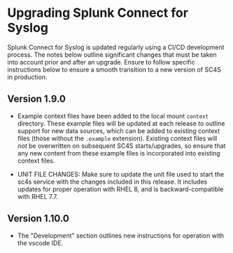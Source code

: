 # Upgrading Splunk Connect for Syslog

Splunk Connect for Syslog is updated regularly using a CI/CD development process.  The notes below outline significant changes that
must be taken into account prior and after an upgrade.  Ensure to follow specific instructions below to ensure a smooth transition to
a new version of SC4S in production.

## Version 1.9.0

* Example context files have been added to the local mount `context` directory.  These example files will be updated at each release
to outline support for new data sources, which can be added to existing context files (those without the `.example` extension).
Existing context files will _not_ be overwritten on subsequent SC4S starts/upgrades, so ensure that any new content from these example
files is incorporated into existing context files.

* UNIT FILE CHANGES:  Make sure to update the unit file used to start the sc4s service with the changes included in this release. It
includes updates for proper operation with RHEL 8, and is backward-compatible with RHEL 7.7.

## Version 1.10.0

* The "Development" section outlines new instructions for operation with the vscode IDE.